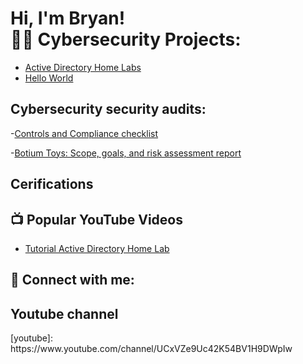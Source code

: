 <h1>Hi, I'm Bryan! <br/><a 

<h2>👨‍💻 Cybersecurity Projects:</h2>

- [Active Directory Home Labs](https://github.com/BryanAlvaRivas1/ActiveDirectoryLab/blob/main/README.md)
- [Hello World]()
  
<h2> Cybersecurity security audits: </h2>

-[Controls and Compliance checklist](https://docs.google.com/document/d/1tYIM58gG883GMXFoDzwzVOd_0dCAOgP97r6qNAdpxvY/edit?tab=t.0)

-[Botium Toys: Scope, goals, and risk assessment report](https://docs.google.com/document/d/1s2u_RuhRAI40JSh-eZHvaFsV1ZMxcNSWXifHDTOsgFc/template/preview#heading=h.evidx83t54sc)

<h2> Cerifications</h2>

<h2>📺 Popular YouTube Videos</h2>

- [Tutorial Active Directory Home Lab]()
  
<h2> 🤳 Connect with me:</h2>

<h2> Youtube channel</h2> 
[youtube]: https://www.youtube.com/channel/UCxVZe9Uc42K54BV1H9DWpIw

<!--
**BryanAlvaRivas1/BryanAlvaRivas1** is a ✨ _special_ ✨ repository because its `README.md` (this file) appears on your GitHub profile.

Here are some ideas to get you started:

- 🔭 I’m currently working on ...
- 🌱 I’m currently learning ...
- 👯 I’m looking to collaborate on ...
- 🤔 I’m looking for help with ...
- 💬 Ask me about ...
- 📫 How to reach me: ...
- 😄 Pronouns: ...
- ⚡ Fun fact: ...
-->
